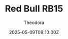 ---
title: "Red Bull RB15"
meta_title: ""
description: "Red Bull RB15 2019 by broskii for Assetto Corsa, ready to race!"
date: 2025-05-09T09:10:00Z
thumb: dQMaiBQ
mainimage: jGGNRBv
cargallery: ["ebsuhf6", "0a0I2Xk", "Y5IxQT7"]
categories: ["Car"]
author: "Theodora"
tags: ["Red Bull", "F1", "Formula 1", "Formula", "R2R", "broskii", "2019", "Austria"]
draft: false
link: https://modsfire.com/q6k1HxtK85qeuj1
zipsize: 444 MB
manu: Red Bull
championship: Formula 1
country: Austria
year: 2019
class: Formula
drivetrain: RWD
engine: Honda RA619H 1.6l
power: "-- bhp"
torque: "--"
mass: "--"
speed: "--"
accel: "- seconds"
gb: 8-speed
creator: broskii
version: "1.0"
csp: "0.2.6"
carname: "Red Bull RB15"
folder: "f1_2019_mercedes"
livery: "Included"
r2r: 1
host: ModsFire
---